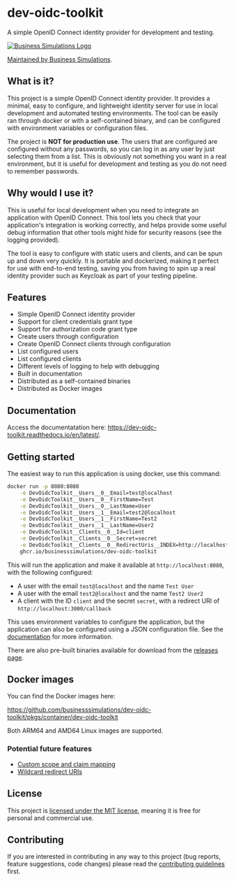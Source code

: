 # dev-oidc-toolkit

A simple OpenID Connect identity provider for development and testing.

[![Business Simulations Logo](https://businesssimulations.com/logo.png)](https://businesssimulations.com/)

[Maintained by Business Simulations](https://businesssimulations.com/).

## What is it?

This project is a simple OpenID Connect identity provider. It provides a minimal, easy to configure, and lightweight
identity server for use in local development and automated testing environments. The tool can be easily ran through
docker or with a self-contained binary, and can be configured with environment variables or configuration files.

The project is **NOT for production use**. The users that are configured are configured without any passwords, so
you can log in as any user by just selecting them from a list. This is obviously not something you want in a real
environment, but it is useful for development and testing as you do not need to remember passwords.

## Why would I use it?

This is useful for local development when you need to integrate an application with OpenID Connect. This tool lets
you check that your application's integration is working correctly, and helps provide some useful debug information
that other tools might hide for security reasons (see the logging provided).

The tool is easy to configure with static users and clients, and can be spun up and down very quickly. It is portable
and dockerized, making it perfect for use with end-to-end testing, saving you from having to spin up a real
identity provider such as Keycloak as part of your testing pipeline.

## Features

- Simple OpenID Connect identity provider
- Support for client credentials grant type
- Support for authorization code grant type
- Create users through configuration
- Create OpenID Connect clients through configuration
- List configured users
- List configured clients
- Different levels of logging to help with debugging
- Built in documentation
- Distributed as a self-contained binaries
- Distributed as Docker images

## Documentation

Access the documentatation here: <https://dev-oidc-toolkit.readthedocs.io/en/latest/>.

## Getting started

The easiest way to run this application is using docker, use this command:

```bash
docker run -p 8080:8080                                                               \
    -e DevOidcToolkit__Users__0__Email=test@localhost                                 \
    -e DevOidcToolkit__Users__0__FirstName=Test                                       \
    -e DevOidcToolkit__Users__0__LastName=User                                        \
    -e DevOidcToolkit__Users__1__Email=test2@localhost                                \
    -e DevOidcToolkit__Users__1__FirstName=Test2                                      \
    -e DevOidcToolkit__Users__1__LastName=User2                                       \
    -e DevOidcToolkit__Clients__0__Id=client                                          \
    -e DevOidcToolkit__Clients__0__Secret=secret                                      \
    -e DevOidcToolkit__Clients__0__RedirectUris__INDEX=http://localhost:3000/callback \
    ghcr.io/businesssimulations/dev-oidc-toolkit
```

This will run the application and make it available at `http://localhost:8080`, with the following configured:

- A user with the email `test@localhost` and the name `Test User`
- A user with the email `test2@localhost` and the name `Test2 User2`
- A client with the ID `client` and the secret `secret`, with a redirect URI of `http://localhost:3000/callback`

This uses environment variables to configure the application, but the application can also be configured using a JSON
configuration file. See the [documentation](https://dev-oidc-toolkit.readthedocs.io/en/latest/configuration) for
more information.

There are also pre-built binaries available for download from the
[releases page](https://github.com/BusinessSimulations/dev-oidc-toolkit/releases).

## Docker images

You can find the Docker images here:

<https://github.com/businesssimulations/dev-oidc-toolkit/pkgs/container/dev-oidc-toolkit>

Both ARM64 and AMD64 Linux images are supported.

### Potential future features

- [Custom scope and claim mapping](https://github.com/BusinessSimulations/dev-oidc-toolkit/issues/1)
- [Wildcard redirect URIs](https://github.com/BusinessSimulations/dev-oidc-toolkit/issues/2)

## License

This project is [licensed under the MIT license](./LICENSE.md), meaning it is free for personal and commercial use.

## Contributing

If you are interested in contributing in any way to this project (bug reports, feature suggestions, code changes)
please read the [contributing guidelines](./CONTRIBUTING.md) first.
